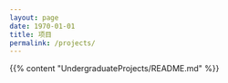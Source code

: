 ```yaml
---
layout: page
date: 1970-01-01
title: 项目
permalink: /projects/
---
```


{{% content "UndergraduateProjects/README.md" %}}
